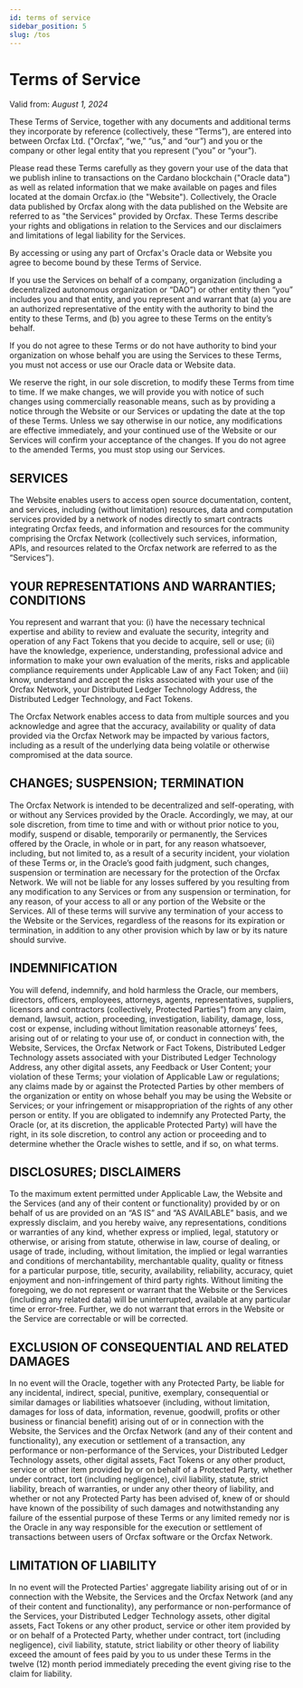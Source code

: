 ```yaml
---
id: terms of service
sidebar_position: 5
slug: /tos
---
```


# Terms of Service

<!-- markdownlint-disable MD036 -->
<!-- To be linked to from `"tos":` -->

Valid from: *August 1, 2024*

<!-- markdownlint-restore -->

These Terms of Service, together with any documents and additional terms they
incorporate by reference (collectively, these “Terms”), are entered into between
Orcfax Ltd. ("Orcfax”, “we,” “us,” and “our”) and you or the company or
other legal entity that you represent (“you” or “your”).

Please read these Terms carefully as they govern your use of the data that
we publish inline to transactions on the Cardano blockchain ("Oracle data")
as well as related information that we make available on pages and files
located at the domain Orcfax.io (the "Website"). Collectively, the Oracle
data published by Orcfax along with the data published on the Website are 
referred to as "the Services" provided by Orcfax. These Terms describe your rights
and obligations in relation to the Services and our disclaimers and limitations of
legal liability for the Services.

By accessing or using any part of Orcfax's Oracle data or Website you agree
to become bound by these Terms of Service.

If you use the Services on behalf of a company, organization (including a
decentralized autonomous organization or “DAO”) or other entity then “you”
includes you and that entity, and you represent and warrant that (a) you are an
authorized representative of the entity with the authority to bind the entity to
these Terms, and (b) you agree to these Terms on the entity’s behalf.

If you do not agree to these Terms or do not have authority to bind your organization
on whose behalf you are using the Services to these Terms, you must not access or
use our Oracle data or Website data.

We reserve the right, in our sole discretion, to modify these Terms from time to
time. If we make changes, we will provide you with notice of such changes using
commercially reasonable means, such as by providing a notice through the Website
or our Services or updating the date at the top of these Terms. Unless we say
otherwise in our notice, any modifications are effective immediately, and your
continued use of the Website or our Services will confirm your acceptance of the
changes. If you do not agree to the amended Terms, you must stop using our
Services.

## SERVICES

The Website enables users to access open source documentation, content, and
services, including (without limitation) resources, data and computation
services provided by a network of nodes directly to smart contracts integrating
Orcfax feeds, and information and resources for the community comprising the
Orcfax Network (collectively such services, information, APIs, and resources
related to the Orcfax network are referred to as the “Services”).

## YOUR REPRESENTATIONS AND WARRANTIES; CONDITIONS

You represent and warrant that you: (i) have the necessary technical expertise
and ability to review and evaluate the security, integrity and operation of any
Fact Tokens that you decide to acquire, sell or use; (ii) have the knowledge,
experience, understanding, professional advice and information to make your own
evaluation of the merits, risks and applicable compliance requirements under
Applicable Law of any Fact Token; and (iii) know, understand and accept the
risks associated with your use of the Orcfax Network, your Distributed Ledger
Technology Address, the Distributed Ledger Technology, and Fact Tokens.

The Orcfax Network enables access to data from multiple sources and you
acknowledge and agree that the accuracy, availability or quality of data
provided via the Orcfax Network may be impacted by various factors, including as
a result of the underlying data being volatile or otherwise compromised at the
data source.

## CHANGES; SUSPENSION; TERMINATION

The Orcfax Network is intended to be decentralized and self-operating, with or
without any Services provided by the Oracle. Accordingly, we may, at our sole
discretion, from time to time and with or without prior notice to you, modify,
suspend or disable, temporarily or permanently, the Services offered by the
Oracle, in whole or in part, for any reason whatsoever, including, but not
limited to, as a result of a security incident, your violation of these Terms
or, in the Oracle’s good faith judgment, such changes, suspension or termination
are necessary for the protection of the Orcfax Network. We will not be liable
for any losses suffered by you resulting from any modification to any Services
or from any suspension or termination, for any reason, of your access to all or
any portion of the Website or the Services. All of these terms will survive any
termination of your access to the Website or the Services, regardless of the
reasons for its expiration or termination, in addition to any other provision
which by law or by its nature should survive.

## INDEMNIFICATION

You will defend, indemnify, and hold harmless the Oracle, our members,
directors, officers, employees, attorneys, agents, representatives, suppliers,
licensors and contractors (collectively, Protected Parties”) from any claim,
demand, lawsuit, action, proceeding, investigation, liability, damage, loss,
cost or expense, including without limitation reasonable attorneys’ fees,
arising out of or relating to your use of, or conduct in connection with, the
Website, Services, the Orcfax Network or Fact Tokens, Distributed Ledger
Technology assets associated with your Distributed Ledger Technology Address,
any other digital assets, any Feedback or User Content; your violation of these
Terms; your violation of Applicable Law or regulations; any claims made by or
against the Protected Parties by other members of the organization or entity on
whose behalf you may be using the Website or Services; or your infringement or
misappropriation of the rights of any other person or entity. If you are
obligated to indemnify any Protected Party, the Oracle (or, at its discretion,
the applicable Protected Party) will have the right, in its sole discretion, to
control any action or proceeding and to determine whether the Oracle wishes to
settle, and if so, on what terms.

## DISCLOSURES; DISCLAIMERS

To the maximum extent permitted under Applicable Law, the Website and the
Services (and any of their content or functionality) provided by or on behalf of
us are provided on an “AS IS” and “AS AVAILABLE” basis, and we expressly
disclaim, and you hereby waive, any representations, conditions or warranties of
any kind, whether express or implied, legal, statutory or otherwise, or arising
from statute, otherwise in law, course of dealing, or usage of trade, including,
without limitation, the implied or legal warranties and conditions of
merchantability, merchantable quality, quality or fitness for a particular
purpose, title, security, availability, reliability, accuracy, quiet enjoyment
and non-infringement of third party rights. Without limiting the foregoing, we
do not represent or warrant that the Website or the Services
(including any related data) will be uninterrupted, available at any particular
time or error-free. Further, we do not warrant that errors in the Website or the
Service are correctable or will be corrected.

## EXCLUSION OF CONSEQUENTIAL AND RELATED DAMAGES

In no event will the Oracle, together with any Protected Party, be liable for
any incidental, indirect, special, punitive, exemplary, consequential or similar
damages or liabilities whatsoever (including, without limitation, damages for
loss of data, information, revenue, goodwill, profits or other business or
financial benefit) arising out of or in connection with the Website, the
Services and the Orcfax Network (and any of their content and functionality),
any execution or settlement of a transaction, any performance or non-performance
of the Services, your Distributed Ledger Technology assets, other digital
assets, Fact Tokens or any other product, service or other item provided by or
on behalf of a Protected Party, whether under contract, tort
(including negligence), civil liability, statute, strict liability, breach of
warranties, or under any other theory of liability, and whether or not any
Protected Party has been advised of, knew of or should have known of the
possibility of such damages and notwithstanding any failure of the essential
purpose of these Terms or any limited remedy nor is the Oracle in any way
responsible for the execution or settlement of transactions between users of
Orcfax software or the Orcfax Network.

## LIMITATION OF LIABILITY

In no event will the Protected Parties' aggregate liability arising out of or in
connection with the Website, the Services and the Orcfax Network
(and any of their content and functionality), any performance or non-performance
of the Services, your Distributed Ledger Technology assets, other
digital assets, Fact Tokens or any other product, service or other item provided
by or on behalf of a Protected Party, whether under contract, tort
(including negligence), civil liability, statute, strict liability or other
theory of liability exceed the amount of fees paid by you to us under these
Terms in the twelve (12) month period immediately preceding the event giving
rise to the claim for liability.
